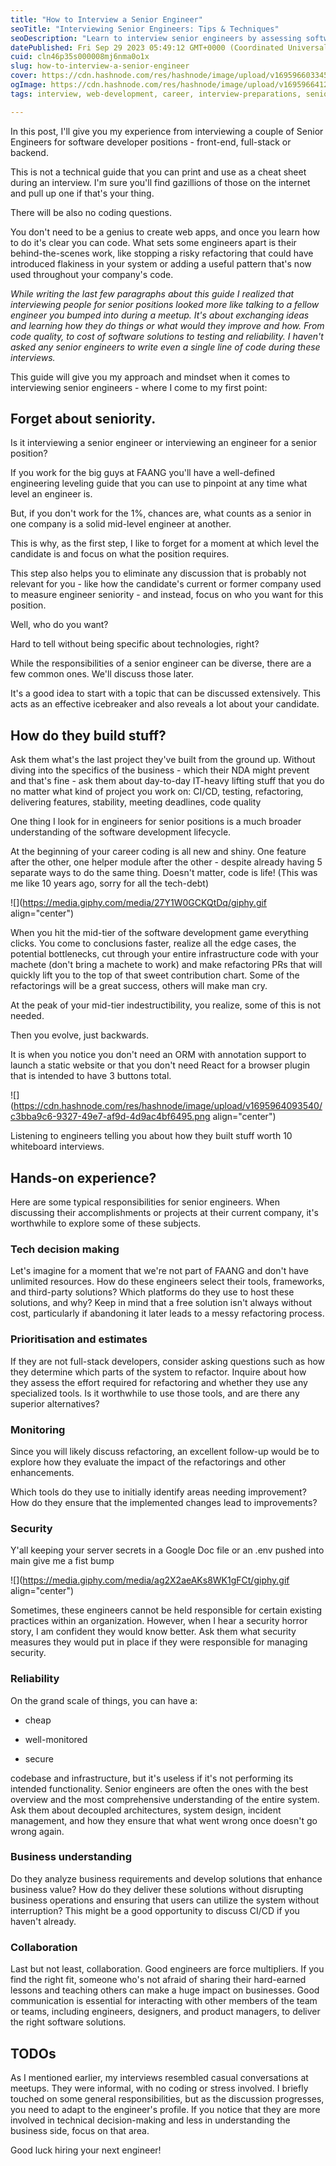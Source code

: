 ```yaml
---
title: "How to Interview a Senior Engineer"
seoTitle: "Interviewing Senior Engineers: Tips & Techniques"
seoDescription: "Learn to interview senior engineers by assessing software development, technical decision-making, and collaboration skills without coding questions"
datePublished: Fri Sep 29 2023 05:49:12 GMT+0000 (Coordinated Universal Time)
cuid: cln46p35s000008mj6nma0o1x
slug: how-to-interview-a-senior-engineer
cover: https://cdn.hashnode.com/res/hashnode/image/upload/v1695966033457/115b4b17-2f08-47d3-930d-687362ede7a5.png
ogImage: https://cdn.hashnode.com/res/hashnode/image/upload/v1695966412888/9be427d3-5754-486b-958b-a10fd06f4bc8.png
tags: interview, web-development, career, interview-preparations, senior-software-engineer

---
```


In this post, I'll give you my experience from interviewing a couple of Senior Engineers for software developer positions - front-end, full-stack or backend.

This is not a technical guide that you can print and use as a cheat sheet during an interview. I'm sure you'll find gazillions of those on the internet and pull up one if that's your thing.

There will be also no coding questions.

You don't need to be a genius to create web apps, and once you learn how to do it's clear you can code. What sets some engineers apart is their behind-the-scenes work, like stopping a risky refactoring that could have introduced flakiness in your system or adding a useful pattern that's now used throughout your company's code.

*While writing the last few paragraphs about this guide I realized that interviewing people for senior positions looked more like talking to a fellow engineer you bumped into during a meetup. It's about exchanging ideas and learning how they do things or what would they improve and how. From code quality, to cost of software solutions to testing and reliability. I haven't asked any senior engineers to write even a single line of code during these interviews.*

This guide will give you my approach and mindset when it comes to interviewing senior engineers - where I come to my first point:

## Forget about seniority.

Is it interviewing a senior engineer or interviewing an engineer for a senior position?

If you work for the big guys at FAANG you'll have a well-defined engineering leveling guide that you can use to pinpoint at any time what level an engineer is.

But, if you don't work for the 1%, chances are, what counts as a senior in one company is a solid mid-level engineer at another.

This is why, as the first step, I like to forget for a moment at which level the candidate is and focus on what the position requires.

This step also helps you to eliminate any discussion that is probably not relevant for you - like how the candidate's current or former company used to measure engineer seniority - and instead, focus on who you want for this position.

Well, who do you want?

Hard to tell without being specific about technologies, right?

While the responsibilities of a senior engineer can be diverse, there are a few common ones. We'll discuss those later.

It's a good idea to start with a topic that can be discussed extensively. This acts as an effective icebreaker and also reveals a lot about your candidate.

## How do they build stuff?

Ask them what's the last project they've built from the ground up. Without diving into the specifics of the business - which their NDA might prevent and that's fine - ask them about day-to-day IT-heavy lifting stuff that you do no matter what kind of project you work on: CI/CD, testing, refactoring, delivering features, stability, meeting deadlines, code quality

One thing I look for in engineers for senior positions is a much broader understanding of the software development lifecycle.

At the beginning of your career coding is all new and shiny. One feature after the other, one helper module after the other - despite already having 5 separate ways to do the same thing. Doesn't matter, code is life! (This was me like 10 years ago, sorry for all the tech-debt)

![](https://media.giphy.com/media/27Y1W0GCKQtDq/giphy.gif align="center")

When you hit the mid-tier of the software development game everything clicks. You come to conclusions faster, realize all the edge cases, the potential bottlenecks, cut through your entire infrastructure code with your machete (don't bring a machete to work) and make refactoring PRs that will quickly lift you to the top of that sweet contribution chart. Some of the refactorings will be a great success, others will make man cry.

At the peak of your mid-tier indestructibility, you realize, some of this is not needed.

Then you evolve, just backwards.

It is when you notice you don't need an ORM with annotation support to launch a static website or that you don't need React for a browser plugin that is intended to have 3 buttons total.

![](https://cdn.hashnode.com/res/hashnode/image/upload/v1695964093540/c3bba9c6-9327-49e7-af9d-4d9ac4bf6495.png align="center")

Listening to engineers telling you about how they built stuff worth 10 whiteboard interviews.

## Hands-on experience?

Here are some typical responsibilities for senior engineers. When discussing their accomplishments or projects at their current company, it's worthwhile to explore some of these subjects.

### Tech decision making

Let's imagine for a moment that we're not part of FAANG and don't have unlimited resources. How do these engineers select their tools, frameworks, and third-party solutions? Which platforms do they use to host these solutions, and why? Keep in mind that a free solution isn't always without cost, particularly if abandoning it later leads to a messy refactoring process.

### Prioritisation and estimates

If they are not full-stack developers, consider asking questions such as how they determine which parts of the system to refactor. Inquire about how they assess the effort required for refactoring and whether they use any specialized tools. Is it worthwhile to use those tools, and are there any superior alternatives?

### Monitoring

Since you will likely discuss refactoring, an excellent follow-up would be to explore how they evaluate the impact of the refactorings and other enhancements.

Which tools do they use to initially identify areas needing improvement? How do they ensure that the implemented changes lead to improvements?

### Security

Y'all keeping your server secrets in a Google Doc file or an .env pushed into main give me a fist bump

![](https://media.giphy.com/media/ag2X2aeAKs8WK1gFCt/giphy.gif align="center")

Sometimes, these engineers cannot be held responsible for certain existing practices within an organization. However, when I hear a security horror story, I am confident they would know better. Ask them what security measures they would put in place if they were responsible for managing security.

### Reliability

On the grand scale of things, you can have a:

* cheap
    
* well-monitored
    
* secure
    

codebase and infrastructure, but it's useless if it's not performing its intended functionality. Senior engineers are often the ones with the best overview and the most comprehensive understanding of the entire system. Ask them about decoupled architectures, system design, incident management, and how they ensure that what went wrong once doesn't go wrong again.

### Business understanding

Do they analyze business requirements and develop solutions that enhance business value? How do they deliver these solutions without disrupting business operations and ensuring that users can utilize the system without interruption? This might be a good opportunity to discuss CI/CD if you haven't already.

### Collaboration

Last but not least, collaboration. Good engineers are force multipliers. If you find the right fit, someone who's not afraid of sharing their hard-earned lessons and teaching others can make a huge impact on businesses. Good communication is essential for interacting with other members of the team or teams, including engineers, designers, and product managers, to deliver the right software solutions.

## TODOs

As I mentioned earlier, my interviews resembled casual conversations at meetups. They were informal, with no coding or stress involved. I briefly touched on some general responsibilities, but as the discussion progresses, you need to adapt to the engineer's profile. If you notice that they are more involved in technical decision-making and less in understanding the business side, focus on that area.

Good luck hiring your next engineer!